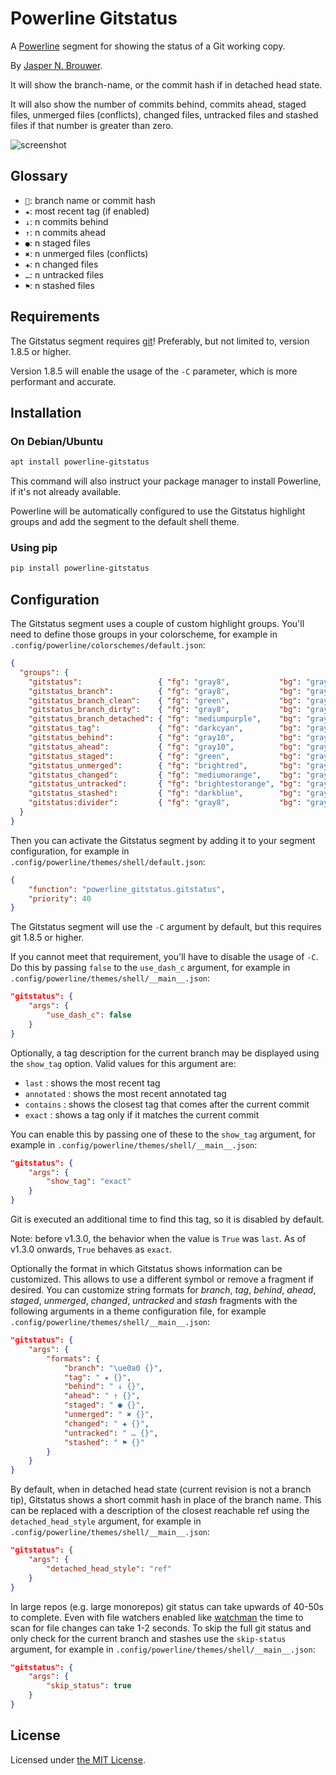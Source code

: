 Powerline Gitstatus
===================

A [Powerline][1] segment for showing the status of a Git working copy.

By [Jasper N. Brouwer][2].

It will show the branch-name, or the commit hash if in detached head state.

It will also show the number of commits behind, commits ahead, staged files,
unmerged files (conflicts), changed files, untracked files and stashed files
if that number is greater than zero.

![screenshot][4]

Glossary
--------
- ``: branch name or commit hash
- `★`: most recent tag (if enabled)
- `↓`: n commits behind
- `↑`: n commits ahead
- `●`: n staged files
- `✖`: n unmerged files (conflicts)
- `✚`: n changed files
- `…`: n untracked files
- `⚑`: n stashed files

Requirements
------------

The Gitstatus segment requires [git][5]! Preferably, but not limited to, version 1.8.5 or higher.

Version 1.8.5 will enable the usage of the `-C` parameter, which is more performant and accurate.

Installation
------------

### On Debian/Ubuntu

```txt
apt install powerline-gitstatus
```

This command will also instruct your package manager to install Powerline, if it's not already available.

Powerline will be automatically configured to use the Gitstatus highlight groups and add the segment to the default
shell theme.

### Using pip

```txt
pip install powerline-gitstatus
```

Configuration
-------------

The Gitstatus segment uses a couple of custom highlight groups. You'll need to define those groups in your colorscheme,
for example in `.config/powerline/colorschemes/default.json`:

```json
{
  "groups": {
    "gitstatus":                 { "fg": "gray8",           "bg": "gray2", "attrs": [] },
    "gitstatus_branch":          { "fg": "gray8",           "bg": "gray2", "attrs": [] },
    "gitstatus_branch_clean":    { "fg": "green",           "bg": "gray2", "attrs": [] },
    "gitstatus_branch_dirty":    { "fg": "gray8",           "bg": "gray2", "attrs": [] },
    "gitstatus_branch_detached": { "fg": "mediumpurple",    "bg": "gray2", "attrs": [] },
    "gitstatus_tag":             { "fg": "darkcyan",        "bg": "gray2", "attrs": [] },
    "gitstatus_behind":          { "fg": "gray10",          "bg": "gray2", "attrs": [] },
    "gitstatus_ahead":           { "fg": "gray10",          "bg": "gray2", "attrs": [] },
    "gitstatus_staged":          { "fg": "green",           "bg": "gray2", "attrs": [] },
    "gitstatus_unmerged":        { "fg": "brightred",       "bg": "gray2", "attrs": [] },
    "gitstatus_changed":         { "fg": "mediumorange",    "bg": "gray2", "attrs": [] },
    "gitstatus_untracked":       { "fg": "brightestorange", "bg": "gray2", "attrs": [] },
    "gitstatus_stashed":         { "fg": "darkblue",        "bg": "gray2", "attrs": [] },
    "gitstatus:divider":         { "fg": "gray8",           "bg": "gray2", "attrs": [] }
  }
}
```

Then you can activate the Gitstatus segment by adding it to your segment configuration,
for example in `.config/powerline/themes/shell/default.json`:

```json
{
    "function": "powerline_gitstatus.gitstatus",
    "priority": 40
}
```

The Gitstatus segment will use the `-C` argument by default, but this requires git 1.8.5 or higher.

If you cannot meet that requirement, you'll have to disable the usage of `-C`.
Do this by passing `false` to the `use_dash_c` argument, for example in `.config/powerline/themes/shell/__main__.json`:

```json
"gitstatus": {
    "args": {
        "use_dash_c": false
    }
}
```

Optionally, a tag description for the current branch may be displayed using the `show_tag` option. Valid values for this
argument are:

 * `last` : shows the most recent tag
 * `annotated` : shows the most recent annotated tag
 * `contains` : shows the closest tag that comes after the current commit
 * `exact` : shows a tag only if it matches the current commit

You can enable this by passing one of these to the `show_tag` argument, for example in `.config/powerline/themes/shell/__main__.json`:

```json
"gitstatus": {
    "args": {
        "show_tag": "exact"
    }
}
```
Git is executed an additional time to find this tag, so it is disabled by default.

Note: before v1.3.0, the behavior when the value is `True` was `last`. As of v1.3.0 onwards, `True` behaves as `exact`.

Optionally the format in which Gitstatus shows information can be customized.
This allows to use a different symbol or remove a fragment if desired. You can
customize string formats for _branch_, _tag_, _behind_, _ahead_, _staged_, _unmerged_,
_changed_, _untracked_ and _stash_ fragments with the following arguments in a
theme configuration file, for example `.config/powerline/themes/shell/__main__.json`:

```json
"gitstatus": {
    "args": {
        "formats": {
            "branch": "\ue0a0 {}",
            "tag": " ★ {}",
            "behind": " ↓ {}",
            "ahead": " ↑ {}",
            "staged": " ● {}",
            "unmerged": " ✖ {}",
            "changed": " ✚ {}",
            "untracked": " … {}",
            "stashed": " ⚑ {}"
        }
    }
}
```

By default, when in detached head state (current revision is not a branch tip), Gitstatus shows a short commit hash in
place of the branch name. This can be replaced with a description of the closest reachable ref using the
`detached_head_style` argument, for example in `.config/powerline/themes/shell/__main__.json`:

```json
"gitstatus": {
    "args": {
        "detached_head_style": "ref"
    }
}
```

In large repos (e.g. large monorepos) git status can take upwards of 40-50s to complete. Even with file watchers enabled
like [watchman](https://github.com/facebook/watchman) the time to scan for file changes can take 1-2 seconds. To skip
the full git status and only check for the current branch and stashes use the `skip-status` argument, for example in
`.config/powerline/themes/shell/__main__.json`:

```json
"gitstatus": {
    "args": {
        "skip_status": true
    }
}
```

License
-------

Licensed under [the MIT License][3].

[1]: https://powerline.readthedocs.org/en/master/
[2]: https://github.com/jaspernbrouwer
[3]: https://github.com/jaspernbrouwer/powerline-gitstatus/blob/master/LICENSE
[4]: https://github.com/jaspernbrouwer/powerline-gitstatus/blob/master/screenshot.png
[5]: https://git-scm.com/

